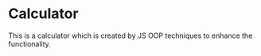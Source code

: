 # Calculator
This is a calculator which is created by JS OOP techniques to enhance the functionality.
